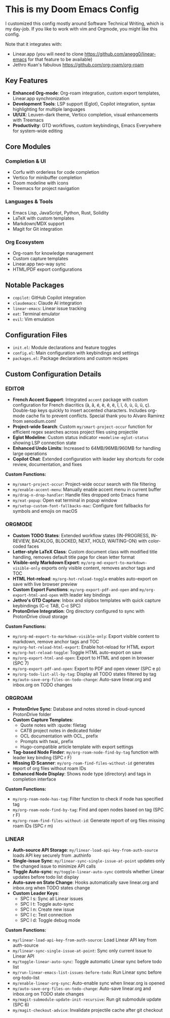 # This is my Doom Emacs Config

I customized this config mostly around Software Technical Writing, which is my day-job. 
If you like to work with vim and Orgmode, you might like this config.

Note that it integrates with:
- Linear.app (you will need to clone https://github.com/anegg0/linear-emacs for that feature to be available)
- Jethro Kuan's fabulous https://github.com/org-roam/org-roam

## Key Features
- **Enhanced Org-mode**: Org-roam integration, custom export templates, Linear.app synchronization
- **Development Tools**: LSP support (Eglot), Copilot integration, syntax highlighting for multiple languages
- **UI/UX**: Leuven-dark theme, Vertico completion, visual enhancements with Treemacs
- **Productivity**: GTD workflows, custom keybindings, Emacs Everywhere for system-wide editing

## Core Modules

### Completion & UI
- Corfu with orderless for code completion
- Vertico for minibuffer completion
- Doom modeline with icons
- Treemacs for project navigation

### Languages & Tools
- Emacs Lisp, JavaScript, Python, Rust, Solidity
- LaTeX with custom templates
- Markdown/MDX support
- Magit for Git integration

### Org Ecosystem
- Org-roam for knowledge management
- Custom capture templates
- Linear.app two-way sync
- HTML/PDF export configurations

## Notable Packages

- `copilot`: GitHub Copilot integration
- `claudemacs`: Claude AI integration
- `linear-emacs`: Linear issue tracking
- `eat`: Terminal emulator
- `evil`: Vim emulation

## Configuration Files

- `init.el`: Module declarations and feature toggles
- `config.el`: Main configuration with keybindings and settings
- `packages.el`: Package declarations and custom recipes

## Custom Configuration Details

### EDITOR
- **French Accent Support**: Integrated `accent` package with custom configuration for French diacritics (à, â, é, è, ê, ë, î, ï, ô, ù, û, ü, ç). Double-tap keys quickly to insert accented characters. Includes org-mode cache fix to prevent conflicts.
Special thank you to Alvaro Ramirez from xenodium.com!
- **Project-wide Search**: Custom `my/smart-project-occur` function for efficient regex searches across project files using projectile
- **Eglot Modeline**: Custom status indicator `+modeline-eglot-status` showing LSP connection state
- **Enhanced Undo Limits**: Increased to 64MB/96MB/960MB for handling large operations
- **Copilot Chat**: Extended configuration with leader key shortcuts for code review, documentation, and fixes

**Custom Functions:**
- `my/smart-project-occur`: Project-wide occur search with file filtering
- `my/enable-accent-menu`: Manually enable accent menu in current buffer
- `my/drag-n-drop-handler`: Handle files dropped onto Emacs frame
- `my/eat-popup`: Open eat terminal in popup window
- `my/setup-custom-font-fallbacks-mac`: Configure font fallbacks for symbols and emojis on macOS

### ORGMODE
- **Custom TODO States**: Extended workflow states (IN-PROGRESS, IN-REVIEW, BACKLOG, BLOCKED, NEXT, HOLD, WAITING-ON) with color-coded faces
- **Letter-style LaTeX Class**: Custom document class with modified title handling, removes default title page for clean letter format
- **Visible-only Markdown Export**: `my/org-md-export-to-markdown-visible-only` exports only visible content, removes anchor tags and TOC
- **HTML Hot-reload**: `my/org-hot-reload-toggle` enables auto-export on save with live browser preview
- **Custom Export Functions**: `my/org-export-pdf-and-open` and `my/org-export-html-and-open` with leader key bindings
- **Jethro's GTD Capture**: Inbox and slipbox templates with quick capture keybindings (C-c TAB, C-c SPC)
- **ProtonDrive Integration**: Org directory configured to sync with ProtonDrive cloud storage

**Custom Functions:**
- `my/org-md-export-to-markdown-visible-only`: Export visible content to markdown, remove anchor tags and TOC
- `my/org-hot-reload-html-export`: Enable hot-reload for HTML export
- `my/org-hot-reload-toggle`: Toggle HTML auto-export on save
- `my/org-export-html-and-open`: Export to HTML and open in browser (SPC 7)
- `my/org-export-pdf-and-open`: Export to PDF and open viewer (SPC e p)
- `my/org-todo-list-all-by-tag`: Display all TODO states filtered by tag
- `my/auto-save-org-files-on-todo-change`: Auto-save linear.org and inbox.org on TODO changes

### ORGROAM
- **ProtonDrive Sync**: Database and notes stored in cloud-synced ProtonDrive folder
- **Custom Capture Templates**: 
  - Quote notes with :quote: filetag
  - CATB project notes in dedicated folder
  - OCL documentation with OCL_ prefix
  - Prompts with twai_ prefix
  - Hugo-compatible article template with export settings
- **Tag-based Node Finder**: `my/org-roam-node-find-by-tag` function with leader key binding (SPC r F)
- **Missing ID Scanner**: `my/org-roam-find-files-without-id` generates report of org files without roam IDs
- **Enhanced Node Display**: Shows node type (directory) and tags in completion interface

**Custom Functions:**
- `my/org-roam-node-has-tag`: Filter function to check if node has specified tag
- `my/org-roam-node-find-by-tag`: Find and open nodes based on tag (SPC r F)
- `my/org-roam-find-files-without-id`: Generate report of org files missing roam IDs (SPC r m)

### LINEAR
- **Auth-source API Storage**: `my/linear-load-api-key-from-auth-source` loads API key securely from .authinfo
- **Single-issue Sync**: `my/linear-sync-single-issue-at-point` updates only the changed issue to minimize API calls
- **Toggle Auto-sync**: `my/toggle-linear-auto-sync` controls whether Linear updates before todo list display
- **Auto-save on State Change**: Hooks automatically save linear.org and inbox.org when TODO states change
- **Custom Leader Keys**: 
  - SPC l s: Sync all Linear issues
  - SPC l t: Toggle auto-sync
  - SPC l n: Create new issue
  - SPC l c: Test connection
  - SPC l d: Toggle debug mode

**Custom Functions:**
- `my/linear-load-api-key-from-auth-source`: Load Linear API key from auth-source
- `my/linear-sync-single-issue-at-point`: Sync only current issue to Linear API
- `my/toggle-linear-auto-sync`: Toggle automatic Linear sync before todo list
- `my/run-linear-emacs-list-issues-before-todo`: Run Linear sync before org-todo-list
- `my/enable-linear-org-sync`: Auto-enable sync when linear.org is opened
- `my/auto-save-org-files-on-todo-change`: Auto-save linear.org and inbox.org on TODO state changes
- `my/magit-submodule-update-init-recursive`: Run git submodule update (SPC 6)
- `my/magit-checkout-advice`: Invalidate projectile cache after git checkout
